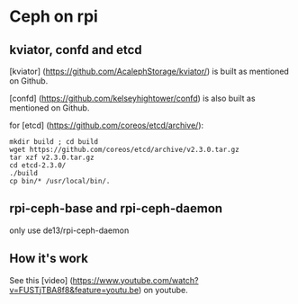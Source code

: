 # Ceph on rpi

## kviator, confd and etcd
[kviator] (https://github.com/AcalephStorage/kviator/) is built as mentioned on Github.

[confd] (https://github.com/kelseyhightower/confd) is also built as mentioned on Github.

for [etcd] (https://github.com/coreos/etcd/archive/):

```
mkdir build ; cd build
wget https://github.com/coreos/etcd/archive/v2.3.0.tar.gz
tar xzf v2.3.0.tar.gz
cd etcd-2.3.0/
./build
cp bin/* /usr/local/bin/.
```

## rpi-ceph-base and rpi-ceph-daemon

only use de13/rpi-ceph-daemon

## How it's work

See this [video] (https://www.youtube.com/watch?v=FUSTjTBA8f8&feature=youtu.be) on youtube.
